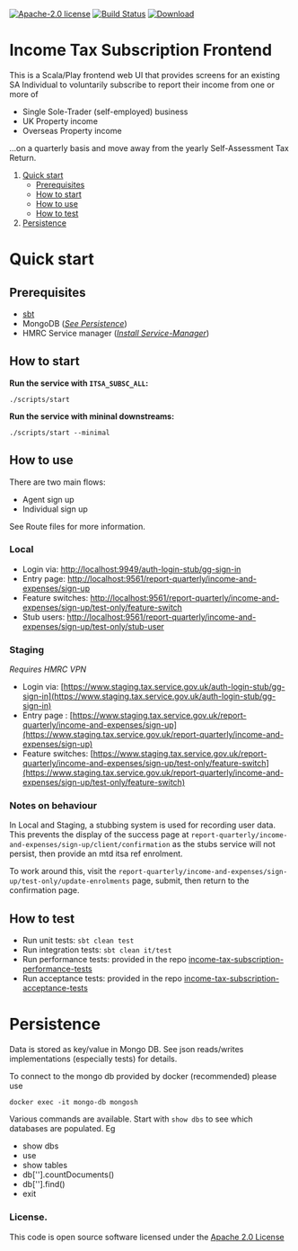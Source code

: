 [![Apache-2.0 license](http://img.shields.io/badge/license-Apache-brightgreen.svg)](http://www.apache.org/licenses/LICENSE-2.0.html)
[![Build Status](https://travis-ci.org/hmrc/income-tax-subscription-frontend.svg)](https://travis-ci.org/hmrc/income-tax-subscription-frontend)
[![Download](https://api.bintray.com/packages/hmrc/releases/income-tax-subscription-frontend/images/download.svg)](https://bintray.com/hmrc/releases/income-tax-subscription-frontend/_latestVersion)

# Income Tax Subscription Frontend

This is a Scala/Play frontend web UI that provides screens for an existing SA Individual to voluntarily subscribe to report their income from one or more of

  - Single Sole-Trader (self-employed) business
  - UK Property income
  - Overseas Property income
  
...on a quarterly basis and move away from the yearly Self-Assessment Tax Return.

1. [Quick start](#Quick-start)
    - [Prerequisites](#Prerequisites)
    - [How to start](#How-to-start)
    - [How to use](#How-to-use)
    - [How to test](#How-to-test)
2. [Persistence](#Persistence)

# Quick start

## Prerequisites

* [sbt](http://www.scala-sbt.org/)
* MongoDB (*[See Persistence](#Persistence)*)
* HMRC Service manager (*[Install Service-Manager](https://github.com/hmrc/service-manager/wiki/Install#install-service-manager)*)

## How to start

**Run the service with `ITSA_SUBSC_ALL`:**  
```
./scripts/start
```

**Run the service with mininal downstreams:**  
```
./scripts/start --minimal
```

## How to use

There are two main flows:

* Agent sign up
* Individual sign up

See Route files for more information.

### Local

* Login via: [http://localhost:9949/auth-login-stub/gg-sign-in](http://localhost:9949/auth-login-stub/gg-sign-in)
* Entry page: [http://localhost:9561/report-quarterly/income-and-expenses/sign-up](http://localhost:9561/report-quarterly/income-and-expenses/sign-up)
* Feature switches: [http://localhost:9561/report-quarterly/income-and-expenses/sign-up/test-only/feature-switch](http://localhost:9561/report-quarterly/income-and-expenses/sign-up/test-only/feature-switch)
* Stub users: [http://localhost:9561/report-quarterly/income-and-expenses/sign-up/test-only/stub-user](http://localhost:9561/report-quarterly/income-and-expenses/sign-up/test-only/stub-user)

### Staging

*Requires HMRC VPN*

* Login via: [https://www.staging.tax.service.gov.uk/auth-login-stub/gg-sign-in](https://www.staging.tax.service.gov.uk/auth-login-stub/gg-sign-in)
* Entry page : [https://www.staging.tax.service.gov.uk/report-quarterly/income-and-expenses/sign-up](https://www.staging.tax.service.gov.uk/report-quarterly/income-and-expenses/sign-up)
* Feature switches: [https://www.staging.tax.service.gov.uk/report-quarterly/income-and-expenses/sign-up/test-only/feature-switch](https://www.staging.tax.service.gov.uk/report-quarterly/income-and-expenses/sign-up/test-only/feature-switch)

### Notes on behaviour

In Local and Staging, a stubbing system is used for recording user data.  This prevents the display of the success page at `report-quarterly/income-and-expenses/sign-up/client/confirmation` as the stubs service will not persist, then provide an mtd itsa ref enrolment.

To work around this, visit the `report-quarterly/income-and-expenses/sign-up/test-only/update-enrolments` page, submit, then return to the confirmation page.

## How to test

* Run unit tests: `sbt clean test`
* Run integration tests: `sbt clean it/test`
* Run performance tests: provided in the repo [income-tax-subscription-performance-tests](https://github.com/hmrc/income-tax-subscription-performance-tests)
* Run acceptance tests: provided in the repo [income-tax-subscription-acceptance-tests](https://github.com/hmrc/income-tax-subscription-acceptance-tests)

# Persistence

Data is stored as key/value in Mongo DB. See json reads/writes implementations (especially tests) for details.

To connect to the mongo db provided by docker (recommended) please use

```
docker exec -it mongo-db mongosh
```

Various commands are available.  Start with `show dbs` to see which databases are populated. Eg

 * show dbs
 * use <db>
 * show tables
 * db['<tablename>'].countDocuments()
 * db['<tablename>'].find()
 * exit

### License.
 
This code is open source software licensed under the [Apache 2.0 License]("http://www.apache.org/licenses/LICENSE-2.0.html")
